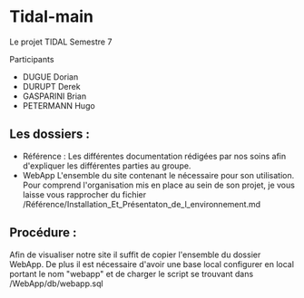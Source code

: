 # Tidal-main
Le projet TIDAL Semestre 7

Participants 
- DUGUE Dorian
- DURUPT Derek
- GASPARINI Brian
- PETERMANN Hugo

## Les dossiers :

 -  Référence :
Les différentes documentation rédigées par nos soins afin d'expliquer les différentes parties au groupe.
 -  WebApp
L'ensemble du site contenant le nécessaire pour son utilisation. Pour comprend l'organisation mis en place au sein de son projet, je vous laisse vous rapprocher du fichier /Référence/Installation_Et_Présentaton_de_l_environnement.md

## Procédure :

Afin de visualiser notre site il suffit de copier l'ensemble du dossier WebApp.
De plus il est nécessaire d'avoir une base local configurer en local portant le nom "webapp" et de charger le script se trouvant dans /WebApp/db/webapp.sql